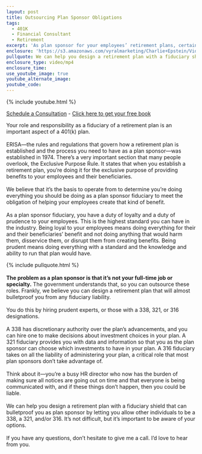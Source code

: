 ```yaml
---
layout: post
title: Outsourcing Plan Sponsor Obligations
tags:
  - 401K
  - Financial Consultant
  - Retirement
excerpt: 'As plan sponsor for your employees’ retirement plans, certain government regulations let you outsource these responsibilities.'
enclosure: 'https://s3.amazonaws.com/vyralmarketing/Charlie+Epstein/Videos/2017+Videos/Outsourcing+Plan+Sponsor+Obligations+-+The+401K+Coach.mp4'
pullquote: We can help you design a retirement plan with a fiduciary shield that can bulletproof you as the plan sponsor.
enclosure_type: video/mp4
enclosure_time:
use_youtube_image: true
youtube_alternate_image:
youtube_code:
---
```



{% include youtube.html %}

[Schedule a Consultation](https://secure.scheduleonce.com/Consultation-EpsteinFinancial) - [Click here to get your free book](https://www.epsteinfinancial.com/free-book-offer.html)

Your role and responsibility as a fiduciary of a retirement plan is an important aspect of a 401(k) plan.
<br>
<br>ERISA—the rules and regulations that govern how a retirement plan is established and the process you need to have as a plan sponsor—was established in 1974. There’s a very important section that many people overlook, the Exclusive Purpose Rule. It states that when you establish a retirement plan, you’re doing it for the exclusive purpose of providing benefits to your employees and their beneficiaries.
<br>
<br>We believe that it’s the basis to operate from to determine you’re doing everything you should be doing as a plan sponsor fiduciary to meet the obligation of helping your employees create that kind of benefit.
<br>
<br>As a plan sponsor fiduciary, you have a duty of loyalty and a duty of prudence to your employees. This is the highest standard you can have in the industry. Being loyal to your employees means doing everything for their and their beneficiaries’ benefit and not doing anything that would harm them, disservice them, or disrupt them from creating benefits. Being prudent means doing everything with a standard and the knowledge and ability to run that plan would have.

{% include pullquote.html %}
<br>
<br>**The problem as a plan sponsor is that it’s not your full-time job or specialty.** The government understands that, so you can outsource these roles. Frankly, we believe you can design a retirement plan that will almost bulletproof you from any fiduciary liability.
<br>
<br>You do this by hiring prudent experts, or those with a 338, 321, or 316 designations.
<br>
<br>A 338 has discretionary authority over the plan’s advancements, and you can hire one to make decisions about investment choices in your plan. A 321 fiduciary provides you with data and information so that you as the plan sponsor can choose which investments to have in your plan. A 316 fiduciary takes on all the liability of administering your plan, a critical role that most plan sponsors don’t take advantage of.
<br>
<br>Think about it—you’re a busy HR director who now has the burden of making sure all notices are going out on time and that everyone is being communicated with, and if these things don’t happen, then you could be liable.
<br>
<br>We can help you design a retirement plan with a fiduciary shield that can bulletproof you as plan sponsor by letting you allow other individuals to be a 338, a 321, and/or 316. It’s not difficult, but it’s important to be aware of your options.
<br>
<br>If you have any questions, don’t hesitate to give me a call. I’d love to hear from you.